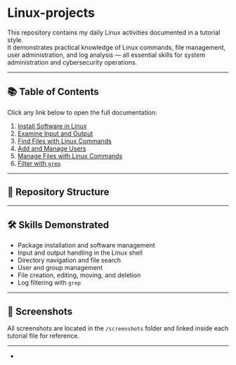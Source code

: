 # Linux-projects

This repository contains my daily Linux activities documented in a tutorial style.  
It demonstrates practical knowledge of Linux commands, file management, user administration, and log analysis — all essential skills for system administration and cybersecurity operations.  

---

## 📚 Table of Contents  

Click any link below to open the full documentation:  

1. [Install Software in Linux](docs/01-install-software.md)  
2. [Examine Input and Output](docs/02-input-output.md)  
3. [Find Files with Linux Commands](docs/03-find-files.md)  
4. [Add and Manage Users](docs/04-manage-users.md)  
5. [Manage Files with Linux Commands](docs/05-manage-files.md)  
6. [Filter with `grep`](docs/06-filter-with-grep.md)  

---

## 📂 Repository Structure  


---

## 🛠️ Skills Demonstrated  

- Package installation and software management  
- Input and output handling in the Linux shell  
- Directory navigation and file search  
- User and group management  
- File creation, editing, moving, and deletion  
- Log filtering with `grep`  

---

## 📸 Screenshots  

All screenshots are located in the `/screenshots` folder and linked inside each tutorial file for reference.  

---


-

